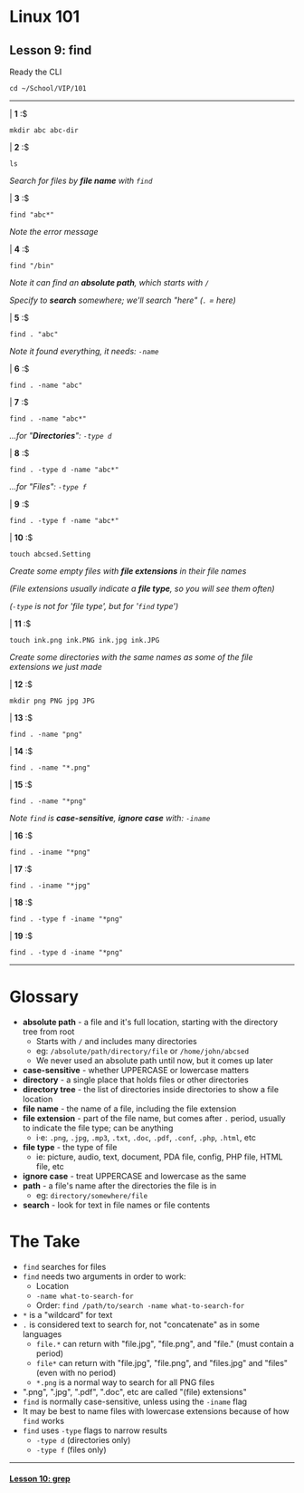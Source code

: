 # Linux 101
## Lesson 9: find

Ready the CLI

```console
cd ~/School/VIP/101
```

___

| **1** :$

```console
mkdir abc abc-dir
```

| **2** :$

```console
ls
```

*Search for files by **file name** with `find`*

| **3** :$

```console
find "abc*"
```

*Note the error message*

| **4** :$

```console
find "/bin"
```

*Note it can find an **absolute path**, which starts with `/`*

*Specify to **search** somewhere; we'll search "here" (`.` = here)*

| **5** :$

```console
find . "abc"
```

*Note it found everything, it needs: `-name`*

| **6** :$

```console
find . -name "abc"
```

| **7** :$

```console
find . -name "abc*"
```

*...for "**Directories**": `-type d`*

| **8** :$

```console
find . -type d -name "abc*"
```

*...for "Files": `-type f`*

| **9** :$

```console
find . -type f -name "abc*"
```

| **10** :$

```console
touch abcsed.Setting
```

*Create some empty files with **file extensions** in their file names*

*(File extensions usually indicate a **file type**, so you will see them often)*

*(`-type` is not for 'file type', but for '`find` type')*

| **11** :$

```console
touch ink.png ink.PNG ink.jpg ink.JPG
```

*Create some directories with the same names as some of the file extensions we just made*

| **12** :$

```console
mkdir png PNG jpg JPG
```

| **13** :$

```console
find . -name "png"
```

| **14** :$

```console
find . -name "*.png"
```

| **15** :$

```console
find . -name "*png"
```

*Note `find` is **case-sensitive**, **ignore case** with: `-iname`*

| **16** :$

```console
find . -iname "*png"
```

| **17** :$

```console
find . -iname "*jpg"
```

| **18** :$

```console
find . -type f -iname "*png"
```

| **19** :$

```console
find . -type d -iname "*png"
```

___

# Glossary
- **absolute path** - a file and it's full location, starting with the directory tree from root
  - Starts with `/` and includes many directories
  - eg: `/absolute/path/directory/file` or `/home/john/abcsed`
  - We never used an absolute path until now, but it comes up later
- **case-sensitive** - whether UPPERCASE or lowercase matters
- **directory** - a single place that holds files or other directories
- **directory tree** - the list of directories inside directories to show a file location
- **file name** - the name of a file, including the file extension
- **file extension** - part of the file name, but comes after `.` period, usually to indicate the file type; can be anything
  - i·e: `.png`, `.jpg`, `.mp3`, `.txt`, `.doc`, `.pdf`, `.conf`, `.php`, `.html`, etc
- **file type** - the type of file
  - ie: picture, audio, text, document, PDA file, config, PHP file, HTML file, etc
- **ignore case** - treat UPPERCASE and lowercase as the same
- **path** - a file's name after the directories the file is in
  - eg: `directory/somewhere/file`
- **search** - look for text in file names or file contents

# The Take
- `find` searches for files
- `find` needs two arguments in order to work:
  - Location
  - `-name what-to-search-for`
  - Order: `find /path/to/search -name what-to-search-for`
- `*` is a "wildcard" for text
- `.` is considered text to search for, not "concatenate" as in some languages
  - `file.*` can return with "file.jpg", "file.png", and "file." (must contain a period)
  - `file*` can return with "file.jpg", "file.png", and "files.jpg" and "files" (even with no period)
  - `*.png` is a normal way to search for all PNG files
- ".png", ".jpg", ".pdf", ".doc", etc are called "(file) extensions"
- `find` is normally case-sensitive, unless using the `-iname` flag
- It may be best to name files with lowercase extensions because of how `find` works
- `find` uses `-type` flags to narrow results
  - `-type d` (directories only)
  - `-type f` (files only)

___

#### [Lesson 10: grep](https://github.com/inkVerb/vip/blob/master/101/Lesson-10.md)
